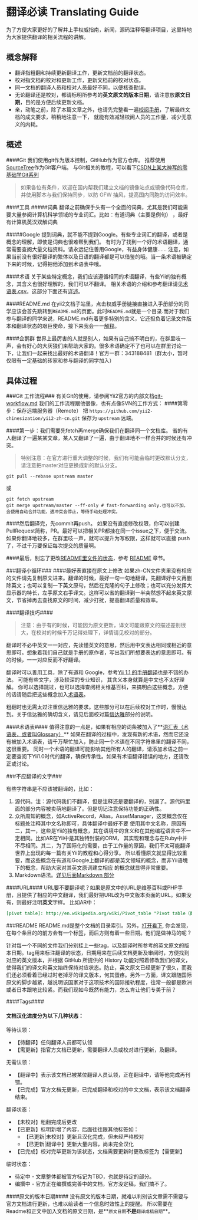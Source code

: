 翻译必读 Translating Guide
============================

为了方便大家更好的了解并上手权威指南，新闻，源码注释等翻译项目，这里特地为大家提供翻译的相关流程的讲解。

概念解释
--------

- 翻译指粗翻和持续更新翻译工作，更新文档前的翻译状态。
- 校对指文档的校对和更新工作，更新文档前的校对状态。
- 同一文档的翻译人员和校对人员最好不同，以便核查勘误。
- 无论翻译还是校对，都请标明所参考的**英文原文的版本日期**，请注意放**原文日期**，目的是方便后续更新文档。
- 亲，动笔之前，除了本篇文章之外，也请先完整看一遍[校阅手册](translation-proofreading.md)，了解最终文档的成文要求，稍稍地注意一下，
就能有效减轻校阅人员的工作量，减少无意义的内耗。




概述
------------------

####Git
我们使用git作为版本控制，GitHub作为官方仓库。
推荐使用[SourceTree](http://www.sourcetreeapp.com/)作为Git客户端。
与Git相关的教程，可以看下[CSDN上某大神写的零基础学Git系列](http://blog.csdn.net/column/details/jacky-git.html?&page=2)

> 如果各位有条件，欢迎在国内帮我们建立文档的镜像站点或镜像代码仓库，并使用脚本与我们保持同步，以防 GFW 抽风，提高国内同胞的访问效率。

####工具
#####词典
翻译之前确保手头有一个全面的词典，尤其是我们可能需要大量参阅计算机科学领域的专业词汇。比如：有道词典（主要是例句）
，最好有计算机英汉双解词典

#####Google
提到词典，就不能不提到Google。有些专业词汇的翻译，或者是概念的理解，即使是词典也很难帮到我们。
有时为了找到一个好的术语翻译，通常需要查阅大量文档资料。请永远记住善用Google，有益身体健康……
注意，如果当前没有很好翻译的繁体以及日语的翻译都是可以借鉴的哦。当一条术语被确定下来的时候，记得把他添加到术语表中哦。

####术语
关于某些特定概念，我们应该遵循相同的术语翻译，有些Yii的独有概念，其含义也很好理解的，我们可以不翻译。
相关术语的介绍和参考翻译请见[术语表.csv](glossary.csv)。这部分下面还有[详述](#%E6%9C%AF%E8%AF%AD%E8%A1%A8)。

####README.md
在yii2文档子站里，点击权威手册链接直接进入手册部分的同学应该会首先跳转到`README.md`的页面。此时`README.md`就是一个目录.而对于我们参与翻译的同学来说，README.md有着更多特别的含义，它还担负着记录文件版本和翻译状态的艰巨使命，接下来我会一一[解释](#README)。

####企鹅群
世界上最厉害的人就是别人，如果有自己搞不明白的，在群里吱一声，会有好心的大灰狼们来帮助大家的。很多术语确定不了也可以在群里讨论一下，让我们一起来找出最好的术语翻译！官方一群：343188481（群太小，暂时仅限有一定基础的砖家和参与翻译的同学加入）

具体过程
------------------

###Git 工作流程###
有关Git的使用，请参阅Yii2官方的内部文档[git-workflow.md](internals-zh-CN/git-workflow.md)
我们的工作流程跟他很像，也有点像SVN的工作方式：
####第零步：保存远端服务器（Remote）
把 `https://github.com/yii2-chinesization/yii2-zh-cn.git` 保存为 `upstream` 远端。

####第一步：我们需要先fetch再merge确保我们在翻译同一个文档库。
省的有人翻译了一遍某某文章，某人又翻译了一遍，由于翻译地不一样合并的时候还有冲突。
> 特别注意：在官方进行重大调整的时候，我们有可能会临时更改默认分支，请注意把master对应更换成新的默认分支。

```shell
git pull --rebase upstream master
```
或
```shell
git fetch upstream
git merge upstream/master --ff-only # fast-forwarding only.也可以不加，会使用自动合并功能，遇冲突会停止，等待手动处理冲突。
```
####然后翻译完，先commit再push。
如果没有直接修改权限，你可以创建PullRequest简称，PR。最好可以把相关PR都挂在同一个issue之下，便于交流。
如果你翻译地较多，在群里吱一声，就可以提升为写权限，这样就可以直接 push 了，不过千万要保证每次提交的质量啊。

####最后，别忘了更改[README里文件的状态](guide-zh-CN/README.md)，参考 [README](#README) 章节。

###翻译小循环###
####最好表直接在原文上修改
如果zh-CN文件夹里没有相应的文件请先复制原文进来。翻译的时候，最好一句一句地翻译，先翻译好中文再删除英文；也可以复制一下英文原句，然后在克隆的句子上修改；也可以充分发挥大显示器的特长，左手原文右手译文。这样可以省的翻译到一半突然想不起来英文原文，节省掉再去查找原文的时间，减少打扰，提高翻译质量和效率。

####翻译技巧####
> 注意：由于有的时候，可能因为原文更新，译文可能跟原文的描述差别很大，在校对的时候千万记得处理下，详情请见校对的部分。

翻译时不必中英文一一对应，先读懂英文的意思，然后用中文表达相同或相近的意思即可。想象着我们自己就是手册的原作者，写出我们所想要表达的意思即可。有的时候，一一对应反而不好翻译。

翻译时可以善用工具，除了有道和 Google，参考[Yii 1.1 的手册翻译](http://www.yiiframework.com/doc/guide/1.1/zh_cn/index)也是不错的办法。
可能有些文字，涉及较深的专业知识，
其含义本身就算是中文也不太好理解。
你可以选择跳过，也可以选择查阅相关维基百科，来搞明白这些概念，方便的话请随后把这些概念加入[术语表](#%E6%9C%AF%E8%AF%AD%E8%A1%A8)。

粗翻时也无需太过注重信达雅的要求。这些部分可以在后续校对工作时，慢慢达到。关于信达雅的确切含义，请见后面校对篇[信达雅](#%E4%BF%A1%E8%BE%BE%E9%9B%85)部分的说明。

####术语表####
值得注意的一点是，如果有相应的词条被加入了**[词汇表（术语表，或者叫Glossary）](glossary.csv)**
如果在翻译的过程中，发现有新的术语，然而它还没有被加入术语表，请千万帮忙加入，防止同一个术语在不同字符串里的翻译不同，这很重要。
同时一个术语的翻译可能影响其他所有人的翻译，请添加术语之前一定要查阅下Yii1.0时代的翻译，确保传承性。如果有术语翻译错误的地方，还请改正或讨论。

###不应翻译的文字###

有些字符串是不应该被翻译的，比如：

1. 源代码。注：源代码我们不翻译，但是注释还是要翻译的，别漏了。源代码里面的部分内容被卖萌地翻译了。但是切记注意保持功能的正确性。
2. 众所周知的概念，如ActiveRecord，Alias，AssetManager，这类概念仅在标题处注释其中文名称即可，具体翻译中最好不要
使用其中文名称，原因有二，其一，这些是Yii的独有概念，其在语境中的含义和在其他编程语言中不一定相同。比如AR在Yii中是其独特封装的ORM，
其实现和理念与在Ruby中并不尽相同。其二，为了国际化的需要，由于工作量的原因，我们不太可能翻译世界上出现的每一篇有关Yii的教程和心得分享。
所以看懂原文就显得比较重要，而这些概念在有道和Google上翻译的都是英文领域的概念，而非Yii语境下的概念，帮助大家对其英文原词建立相应
的概念就显得非常重要。
3. Markdown语法。[详见后面Markdown 部分](#markdown)

####URL####
URL要不要翻译呢？如果是原文中的URL是维基百科或PHP手册，且提供了相应的中文翻译，我们最好把URL改为中文版本页面的URL。如果没有，则最好注明**英文**字样。
比如AR中：

```markdown
[pivot table]: http://en.wikipedia.org/wiki/Pivot_table "Pivot table（数据透视表，英文，维基百科）"
```

###README
README.md是整个文档的目录索引。另外，[打开看下](https://github.com/yii2-chinesization/yii2-zh-cn/blob/master/guide-zh-CN/README.md),
你会发现，在每个条目的的前方会有一个标签，而后方则有着一些日期。他们是做神马的呢？

针对每一个不同的文件我们分别挂上一些tag，以及翻译时所参考的英文原文的版本日期。tag用来标注翻译的状态，日期用来在后续文档更新及审阅时，方便找到对应的英文版本，并根据 GitHub 所提供的 History 功能对照着修改我们的译文，使得我们的译文和英文始终保持对应状态。防止，英文原文已经更新了很久，而我们还必须看着已经过时老掉牙的译文版本，何其蛋疼。另外一方面，译文跟随国际原文的脚步越紧，越说明该国家对于这项技术的国际接轨程度，往常一般都是欧洲或者日本跟地比较紧。而我们现如今既然有能力，怎么肯让他们专美于前？

####Tags####

#### 文档汉化进度分为以下几种状态：
等待认领：

- 【待翻译】任何翻译人员都可认领
- 【需更新】指官方文档已更新，需要翻译人员或校对进行更新，及翻译。

无需认领：

- 【翻译中】表示该文档已被某位翻译人员认领，正在翻译中，请等他完成再刊错。
- 【已完成】官方文档无更新，已完成翻译和校对的中文文档，表示该文档翻译结束。

翻译状态：

- 【未校对】粗翻完成后更改
- 【已更新】标明新增了内容，后面往往跟其他标签如：
    * 【已更新|未校对】更新且汉化完成，但未经严格校对
    * 【已更新|翻译中】更新大量内容，尚未完全汉化
- 【已完成】校对完毕更新为该状态，文档需要更新时更改标签为【需更新】

临时状态：

- 待定中 - 文章整体都被官方标记为TBD，也就是待定的部分。
- 编撰中 - 官方正在编撰或完善中的文档，官方没定稿，我们搞不了。
 
####原文的版本日期####
没有原文的版本日期，就难以判别该文章需不需要与官方文档进行更新，也难以给读者一个信息时效性上的提醒。
所以需要在Readme和正文中加入文档的原文日期，是**`原文日期`**不是**`翻译成稿日期`**。
